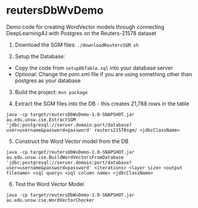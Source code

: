 # reutersDbWvDemo
Demo code for creating WordVector models through connecting DeepLearning4J with Postgres on the Reuters-21578 dataset

1. Download the SGM files: 
```./downloadReutersSGM.sh```

2. Setup the Database:
  * Copy the code from ```setupDbTable.sql``` into your database server
  * Optional: Change the pom.xml file if you are using something other than postgres as your database

3. Build the project:
```mvn package```

4. Extract the SGM files into the DB - this creates 21,788 rows in the table

```java -cp target/reutersDbWvDemo-1.0-SNAPSHOT.jar au.edu.unsw.cse.ExtractSGM 'jdbc:postgresql://server.domain:port/database?user=username&password=password' reuters21578sgm/ <jdbcClassName>```

5. Construct the Word Vector model from the DB

```java -cp target/reutersDbWvDemo-1.0-SNAPSHOT.jar au.edu.unsw.cse.BuildWordVectorsFromDatabase 'jdbc:postgresql://server.domain:port/database?user=username&password=password' <iterations> <layer size> <output filename> <sql query> <sql column name> <jdbcClassName>```

6. Test the Word Vector Model

```java -cp target/reutersDbWvDemo-1.0-SNAPSHOT.jar au.edu.unsw.cse.WordVectorChecker```

